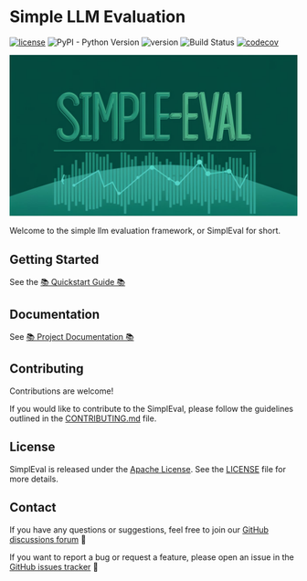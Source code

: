 # Simple LLM Evaluation

[![license](https://img.shields.io/github/license/cyberark/simple-llm-eval)](https://github.com/cyberark/simple-llm-eval/blob/main/LICENSE)
![PyPI - Python Version](https://img.shields.io/pypi/pyversions/simple-llm-eval)
![version](https://img.shields.io/github/v/release/cyberark/simple-llm-eval)
![Build Status](https://github.com/cyberark/simple-llm-eval/actions/workflows/ci.yml/badge.svg)
[![codecov](https://codecov.io/gh/cyberark/simple-llm-eval/branch/main/graph/badge.svg)](https://codecov.io/gh/cyberark/simple-llm-eval)


![Simpleval Banner](docs/media/simpleval-banner.jpeg)

Welcome to the simple llm evaluation framework, or SimplEval for short.

## Getting Started

See the [📚 Quickstart Guide 📚](https://cyberark.github.io/simple-llm-eval/getting-started/quickstart/)

## Documentation

See [📚 Project Documentation 📚](https://cyberark.github.io/simple-llm-eval/)

## Contributing

Contributions are welcome!

If you would like to contribute to the SimplEval, please follow the guidelines outlined in the [CONTRIBUTING.md](https://github.com/cyberark/simple-llm-eval/blob/main/CONTRIBUTING.md) file.

## License

SimplEval is released under the [Apache License](https://www.apache.org/licenses/LICENSE-2.0). See the [LICENSE](https://github.com/cyberark/simple-llm-eval/blob/main/LICENSE) file for more details.

## Contact

If you have any questions or suggestions, feel free to join our [GitHub discussions forum](https://github.com/cyberark/simple-llm-eval/discussions) 💬

If you want to report a bug or request a feature, please open an issue in the [GitHub issues tracker](https://github.com/cyberark/simple-llm-eval/issues) 🐛
